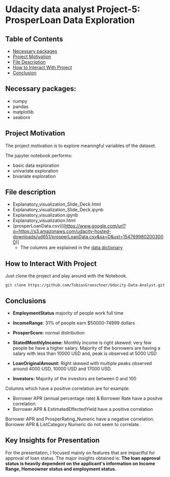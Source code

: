 # Udacity data analyst Project-5: ProsperLoan Data Exploration

## Table of Contents
 * [Necessary packages](#necessary-packages)
 * [Project Motivation](#project-motivation)
 * [File Description](#file-description)
 * [How to Interact With Project](#how-to-interact-with-project)
 * [Conclusion](#conclusion)

## Necessary packages:

- numpy
- pandas
- matplotlib
- seaborn


## Project Motivation

The project motivation is to explore meaningful variables of the dataset.

The jupyter notebook performs:

- basic data exploration
- univariate exploration
- bivariate exploration

## File description

- Explanatory_visualization_Slide_Deck.html
- Explanatory_visualization_Slide_Deck.ipynb
- Explanatory_visualization.ipynb
- Explanatory_visualization.html
- (prosperLoanData.csv)[(https://www.google.com/url?q=https://s3.amazonaws.com/udacity-hosted-downloads/ud651/prosperLoanData.csv&sa=D&ust=1547699802003000)]
    - The columns are explained in the [data dictionary](https://docs.google.com/spreadsheets/d/1gDyi_L4UvIrLTEC6Wri5nbaMmkGmLQBk-Yx3z0XDEtI/edit?usp=sharing) 

## How to Interact With Project

Just clone the project and play around with the Notebook.

`git clone https://github.com/TobiasGroeschner/Udacity-Data-Analyst.git`

## Conclusions

* **EmploymentStatus** majority of people work full time
* **IncomeRange**: 31% of people earn $50000-74999 dollars
* **ProsperScore**: normal distribution

* **StatedMonthlyIncome:**
 Monthly Income is right skewed: very few people be have a higher salary. Majority of the borrowers are having a salary with less than 10000 USD and, peak is observed at 5000 USD

* **LoanOriginalAmount:** Right skewed with multiple peaks observed around 4000 USD, 10000 USD and 17000 USD.

* **Investors:** Majority of the investors are between 0 and 100

Columns which have a positive correlation are for example:

- Borrower APR (annual percentage rate) & Borrower Rate have a positve correlation
- Borrower APR & EstimatedEffectedYield have a positive correlation


Borrower APR and ProsperRating_Numeric have a negative correlation. Borrower APR & ListCategory Numeric do not seem to correlate.


## Key Insights for Presentation

For the presentation, I focused mainly on features that are impactful for approval of loan status.
The major insights obtained is: **The loan approval status is heavily dependent on the applicant's information on Income Range, Homeowner status and employment status.**
